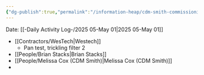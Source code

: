 ```yaml
---
{"dg-publish":true,"permalink":"/information-heap/cdm-smith-commissioning-and-plant-operations-meeting-01-may-2025/","noteIcon":"","created":"2025-07-07T14:23:44.704-05:00"}
---
```


Date: [[-Daily Activity Log-/2025 05-May 01\|2025 05-May 01]]

- [[Contractors/WesTech\|Westech]]
	- Pan test, trickling filter 2
- [[People/Brian Stacks\|Brian Stacks]]
- [[People/Melissa Cox (CDM Smith)\|Melissa Cox (CDM Smith)]]
- 